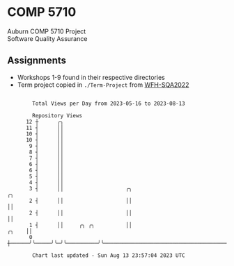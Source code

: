 # COMP 5710
Auburn COMP 5710 Project  
Software Quality Assurance

## Assignments
- Workshops 1-9 found in their respective directories
- Term project copied in `./Term-Project` from [WFH-SQA2022](https://github.com/wumphlett/WFH-SQA2022-AUBURN)

```

        Total Views per Day from 2023-05-16 to 2023-08-13

        Repository Views
      12 ┼      ╭╮
      11 ┤      ││
      10 ┤      ││
      10 ┤      ││
       9 ┤      ││
       8 ┤      ││
       7 ┤      ││
       6 ┤      ││
       6 ┤      ││
       5 ┤      ││
       4 ┤      ││
       3 ┤      ││                    ╭╮                                              ╭╮
       2 ┤      ││                    ││                                              ││
       2 ┤      ││                    ││                                              ││
       1 ┤      ││     ╭╮ ╭╮          ││                                        ╭╮    ││
       0 ┼──────╯╰─────╯╰─╯╰──────────╯╰────────────────────────────────────────╯╰────╯╰───────────

        Chart last updated - Sun Aug 13 23:57:04 2023 UTC
        
```
